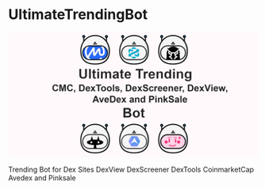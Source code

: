 


# UltimateTrendingBot


![alt text](https://github.com/UltimateTrending/UltimateTrendingBot/blob/main/botbannerfull.png?raw=true)


Trending Bot for Dex Sites DexView DexScreener DexTools CoinmarketCap Avedex and Pinksale

